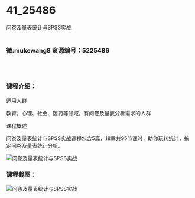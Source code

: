 # 41_25486
问卷及量表统计与SPSS实战
<br/></br>
<h3>微:mukewang8 资源编号：5225486</h3>
<br/></br>
<h3>课程介绍：</h3>
<p>适用人群</p>
<p>教育，心理、社会、医药等领域，有问卷及量表分析需求的人群</p>
<p>课程概述</p>
<p>问卷及<a title="查看与 量表统计 相关的文章" target="_blank">量表统计</a>与SPSS实战课程包含5篇，18章共95节课时，助你玩转统计，搞定问卷及<a title="查看与 量表统计 相关的文章" target="_blank">量表统计</a>分析。</p>
<p><img src="https://www.ko996.com/wp-content/uploads/img/2022/07/1-106-300x194.png" alt="问卷及量表统计与SPSS实战"></p>
<div class="info-desc">
<h3>课程截图：</h3>
<p><img src="https://www.ko996.com/wp-content/uploads/img/2022/07/2-107.png" alt="问卷及量表统计与SPSS实战"></p>


			
</div>
